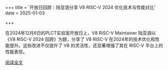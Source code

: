 +++
title = '开放日回顾｜陆亚涵分享 V8 RISC-V 2024 优化技术与性能对比'
date = 2025-01-03

+++

在2024年12月6日的PLCT实验室开放日上，V8 RISC-V Maintainer 陆亚涵以《V8 RISC-V 2024 回顾》为题，分享了 V8 RISC-V 在2024年的技术优化和性能提升。这些改进不仅提升了 V8 的灵活性，还显著增强了其在 RISC-V 平台上的性能表现。

[阅读全文](https://mp.weixin.qq.com/s/C1GatFFcjL6OY1mzZQxlAQ)